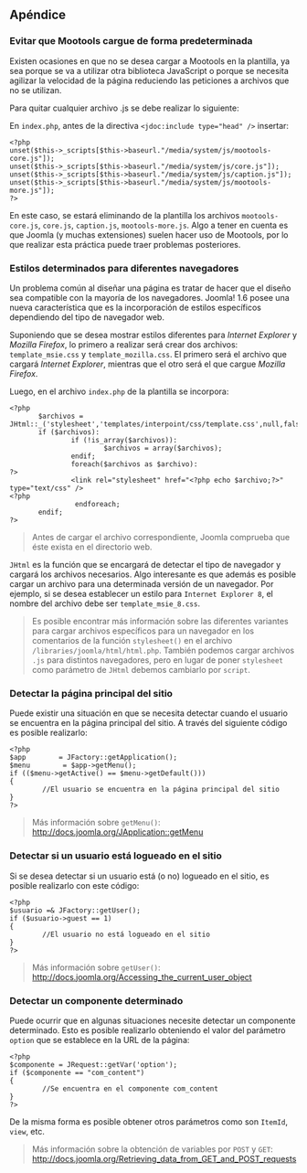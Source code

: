 ﻿

Apéndice
--------

### Evitar que Mootools cargue de forma predeterminada

Existen ocasiones en que no se desea cargar a Mootools en la plantilla, ya sea porque se va a utilizar otra biblioteca JavaScript o porque se necesita agilizar la velocidad de la página reduciendo las peticiones a archivos que no se utilizan. 

Para quitar cualquier archivo .js se debe realizar lo siguiente:

En `index.php`, antes de la directiva `<jdoc:include type="head" />` insertar:


~~~~~~~~~{.php .numberLines}
<?php
unset($this->_scripts[$this->baseurl."/media/system/js/mootools-core.js"]);
unset($this->_scripts[$this->baseurl."/media/system/js/core.js"]);
unset($this->_scripts[$this->baseurl."/media/system/js/caption.js"]);
unset($this->_scripts[$this->baseurl."/media/system/js/mootools-more.js"]);
?>
~~~~~~~~~~~~~~~~~~~~~~~~~~~~

	
En este caso, se estará eliminando de la plantilla los archivos `mootools-core.js`, `core.js`, `caption.js`, `mootools-more.js`. Algo a tener en cuenta es que Joomla (y muchas extensiones) suelen hacer uso de Mootools, por lo que realizar esta práctica puede traer problemas posteriores.



### Estilos determinados para diferentes navegadores

Un problema común al diseñar una página es tratar de hacer que el diseño sea compatible con la mayoría de los navegadores. Joomla! 1.6 posee una nueva característica que es la incorporación de estilos específicos dependiendo del tipo de navegador web. 

Suponiendo que se desea mostrar estilos diferentes para *Internet Explorer* y *Mozilla Firefox*, lo primero a realizar será crear dos archivos: `template_msie.css` y `template_mozilla.css`. El primero será el archivo que cargará *Internet Explorer*, mientras que el otro será el que cargue *Mozilla Firefox*. 

Luego, en el archivo `index.php` de la plantilla se incorpora:


~~~~~~~~~{.php .numberLines}
<?php
       $archivos = JHtml::_('stylesheet','templates/interpoint/css/template.css',null,false,true);
       if ($archivos):
               if (!is_array($archivos)):
                       $archivos = array($archivos);
               endif;
               foreach($archivos as $archivo):
?>
               <link rel="stylesheet" href="<?php echo $archivo;?>" type="text/css" />
<?php
                endforeach;
       endif;
?>
~~~~~~~~~~~~~~~~~~~~~~~~~~~~


>Antes de cargar el archivo correspondiente, Joomla comprueba que éste exista en el directorio web.


`JHtml` es la función que se encargará de detectar el tipo de navegador y cargará los archivos necesarios. Algo interesante es que además es posible cargar un archivo para una determinada versión de un navegador. Por ejemplo, si se desea establecer un estilo para `Internet Explorer 8`, el nombre del archivo debe ser `template_msie_8.css`. 


>Es posible encontrar más información sobre las diferentes variantes para cargar archivos específicos para un navegador en los comentarios de la función `stylesheet()` en el archivo `/libraries/joomla/html/html.php`.
>También podemos cargar archivos `.js` para distintos navegadores, pero en lugar de poner `stylesheet` como parámetro de `JHtml` debemos cambiarlo por `script`. 



### Detectar la página principal del sitio

Puede existir una situación en que se necesita detectar cuando el usuario se encuentra en la página principal del sitio. A través del siguiente código es posible realizarlo:


~~~~~~~~~{.php .numberLines}
<?php
$app        = JFactory::getApplication();
$menu        = $app->getMenu();
if (($menu->getActive() == $menu->getDefault()))
{
        //El usuario se encuentra en la página principal del sitio
}
?>
~~~~~~~~~~~~~~~~~~~~~~~~~~~~


>Más información sobre `getMenu()`: <http://docs.joomla.org/JApplication::getMenu>


### Detectar si un usuario está logueado en el sitio

Si se desea detectar si un usuario está (o no) logueado en el sitio, es posible realizarlo con este código:


~~~~~~~~~{.php .numberLines}
<?php
$usuario =& JFactory::getUser();
if ($usuario->guest == 1)
{
        //El usuario no está logueado en el sitio
}
?>
~~~~~~~~~~~~~~~~~~~~~~~~~~~~


>Más información sobre `getUser()`: <http://docs.joomla.org/Accessing_the_current_user_object>



### Detectar un componente determinado

Puede ocurrir que en algunas situaciones necesite detectar un componente determinado. Esto es posible realizarlo obteniendo el valor del parámetro `option` que se establece en la URL de la página:


~~~~~~~~~{.php .numberLines}
<?php
$componente = JRequest::getVar('option');
if ($componente == "com_content")
{
        //Se encuentra en el componente com_content
}
?>
~~~~~~~~~~~~~~~~~~~~~~~~~~~~


De la misma forma es posible obtener otros parámetros como son `ItemId`, `view`, etc.


>Más información sobre la obtención de variables por `POST` y `GET`: <http://docs.joomla.org/Retrieving_data_from_GET_and_POST_requests>

